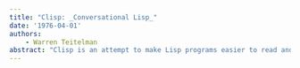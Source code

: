 ```yaml
---
title: "Clisp: _Conversational Lisp_"
date: '1976-04-01'
authors: 
    - Warren Teitelman
abstract: "Clisp is an attempt to make Lisp programs easier to read and write by extending the syntax of Lisp to include infix operators, IF-THEN statements, FOR-DO-WHILE statements, and similar Algol-like constructs, without changing the structure or representation of the language. Clisp is implemented through Lisp's error handling machinery, rather than by modifying the interpreter. When an expression is encountered whose evaluation causes an error, the expression is scanned for possible Clisp constructs, which are then converted to the equivalent Lisp expressions. Thus, users can freely intermix Lisp and Clisp without ut having to distinguish which is which. Emphasis in the design and development of Clisp has been on the system aspects of such a facility, with the goal of producing a useful tool, not just another language. To this end, Clisp includes interactive error correction and many 'do-what-I-mean' features."
---
```


